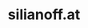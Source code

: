 ---
title: "silianoff.at"
description: "A sleek and simple website for an Austrian psychotherapist."
cUrl: "https://www.silianoff.at"
weight: 6
logo:
---